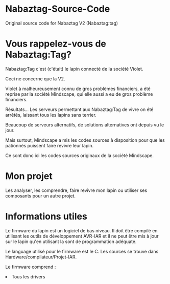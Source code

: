 # Nabaztag-Source-Code

Original source code for Nabaztag V2 (Nabaztag:tag)

# Vous rappelez-vous de Nabaztag:Tag?

Nabaztag:Tag c'est (c'était) le lapin connecté de la société Violet.  

Ceci ne concerne que la V2.

Violet à malheureusement connu de gros problèmes financiers, a été reprise par la société Mindscape, qui elle aussi a eu de gros problème financiers.  

Résultats...  Les serveurs permettant aux Nabaztag:Tag de vivre on été arrêtés, laissant tous les lapins sans terrier.

Beaucoup de serveurs alternatifs, de solutions alternatives ont depuis vu le jour.

Mais surtout, Mindscape a mis les codes sources à disposition pour que les pationnés puissent faire revivre leur lapin.

Ce sont donc ici les codes sources originaux de la société Mindscape.

# Mon projet

Les analyser, les comprendre, faire revivre mon lapin ou utiliser ses composants pour un autre projet.

# Informations utiles

Le firmware du lapin est un logiciel de bas niveau.  Il doit être compilé en utilisant les outils de développement AVR-IAR et il ne peut être mis à jour sur le lapin qu'en utilisant la sont de programmation adéquate.

Le language utilisé pour le firmware est le C.  Les sources se trouve dans Hardware/compilateur/Projet-IAR.

Le firmware comprend :
<li>
Tous les drivers
</li>
